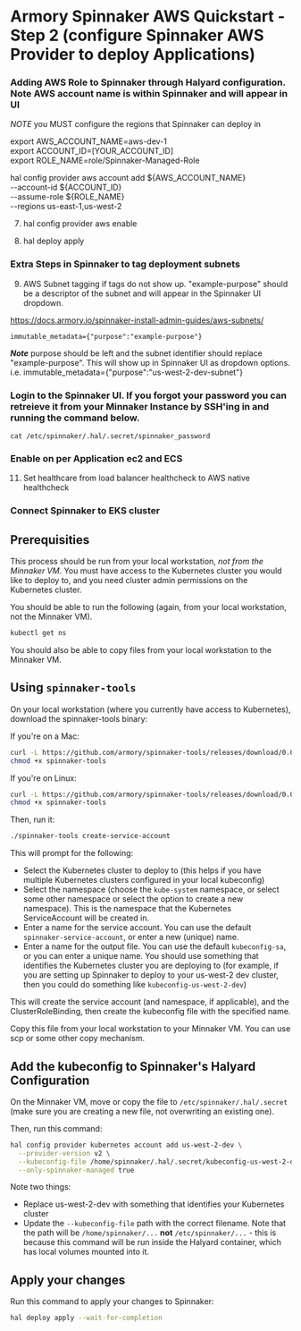 # Armory Spinnaker AWS Quickstart - Step 2 (configure Spinnaker AWS Provider to deploy Applications)

### Adding AWS Role to Spinnaker through Halyard configuration.  Note AWS account name is within Spinnaker and will appear in UI ###

*NOTE* you MUST configure the regions that Spinnaker can deploy in

export AWS_ACCOUNT_NAME=aws-dev-1 \
export ACCOUNT_ID=[YOUR_ACCOUNT_ID] \
export ROLE_NAME=role/Spinnaker-Managed-Role
 
hal config provider aws account add ${AWS_ACCOUNT_NAME} \
    --account-id ${ACCOUNT_ID} \
    --assume-role ${ROLE_NAME} \
    --regions us-east-1,us-west-2

7. hal config provider aws enable

8. hal deploy apply

### Extra Steps in Spinnaker to tag deployment subnets ###

9. AWS Subnet tagging if tags do not show up.  "example-purpose" should be a descriptor of the subnet and will appear in the Spinnaker UI dropdown.

https://docs.armory.io/spinnaker-install-admin-guides/aws-subnets/

```code
immutable_metadata={"purpose":"example-purpose"}
```

***Note*** purpose should be left and the subnet identifier should replace "example-purpose".  This will show up in Spinnaker UI as dropdown options. i.e. immutable_metadata={"purpose":"us-west-2-dev-subnet"}

### Login to the Spinnaker UI.  If you forgot your password you can retreieve it from your Minnaker Instance by SSH'ing in and running the command below.

```code
cat /etc/spinnaker/.hal/.secret/spinnaker_password
```

### Enable on per Application ec2 and ECS ###

11. Set healthcare from load balancer healthcheck to AWS native healthcheck

### Connect Spinnaker to EKS cluster ###

## Prerequisities

This process should be run from your local workstation, *not from the Minnaker VM*.  You must have access to the Kubernetes cluster you would like to deploy to, and you need cluster admin permissions on the Kubernetes cluster.

You should be able to run the following (again, from your local workstation, not the Minnaker VM).

```bash
kubectl get ns
```

You should also be able to copy files from your local workstation to the Minnaker VM.

## Using `spinnaker-tools`

On your local workstation (where you currently have access to Kubernetes), download the spinnaker-tools binary:

If you're on a Mac:

```bash
curl -L https://github.com/armory/spinnaker-tools/releases/download/0.0.7/spinnaker-tools-darwin -o spinnaker-tools
chmod +x spinnaker-tools
```

If you're on Linux:

```bash
curl -L https://github.com/armory/spinnaker-tools/releases/download/0.0.7/spinnaker-tools-linux -o spinnaker-tools
chmod +x spinnaker-tools
```

Then, run it:

```bash
./spinnaker-tools create-service-account
```

This will prompt for the following:
* Select the Kubernetes cluster to deploy to (this helps if you have multiple Kubernetes clusters configured in your local kubeconfig)
* Select the namespace (choose the `kube-system` namespace, or select some other namespace or select the option to create a new namespace).  This is the namespace that the Kubernetes ServiceAccount will be created in.
* Enter a name for the service account.  You can use the default `spinnaker-service-account`, or enter a new (unique) name.
* Enter a name for the output file.  You can use the default `kubeconfig-sa`, or you can enter a unique name.  You should use something that identifies the Kubernetes cluster you are deploying to (for example, if you are setting up Spinnaker to deploy to your us-west-2 dev cluster, then you could do something like `kubeconfig-us-west-2-dev`)

This will create the service account (and namespace, if applicable), and the ClusterRoleBinding, then create the kubeconfig file with the specified name.

Copy this file from your local workstation to your Minnaker VM.  You can use scp or some other copy mechanism.

## Add the kubeconfig to Spinnaker's Halyard Configuration

On the Minnaker VM, move or copy the file to `/etc/spinnaker/.hal/.secret` (make sure you are creating a new file, not overwriting an existing one).

Then, run this command:

```bash
hal config provider kubernetes account add us-west-2-dev \
  --provider-version v2 \
  --kubeconfig-file /home/spinnaker/.hal/.secret/kubeconfig-us-west-2-dev \
  --only-spinnaker-managed true
```

Note two things:
* Replace us-west-2-dev with something that identifies your Kubernetes cluster
* Update the `--kubeconfig-file` path with the correct filename.  Note that the path will be `/home/spinnaker/...` **not** `/etc/spinnaker/...` - this is because this command will be run inside the Halyard container, which has local volumes mounted into it.

## Apply your changes

Run this command to apply your changes to Spinnaker:

```bash
hal deploy apply --wait-for-completion
```
